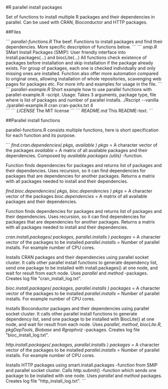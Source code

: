 #R parallel install packages

Set of functions to install multiple R packages and their dependencies in parallel. Can be used with CRAN, Bioconductor and HTTP packages. 


##Files

´´´
*parallel-functions.R*
The beef. Functions to install packages and find their dependencies. More specific description of functions below.
´´´
´´´
*smip.R*
SMart Install Packages (SMIP): User friendly interface into install.packages(...) and biocLite(...)
All functions check existence of packages before installation and skip installation if the package already exists. For group of packages, each one is checked individually and only missing ones are installed.
Function also offer more automation compared to original ones, allowing installation of whole repositories, scavenging web pages for packages etc.
For more info and examples for usage in the file.
´´´
´´´
*parallel-example.R* 
Short example how to use parallel functions with parallel-example.R -script. 
Usage: Takes 3 arguments, package type, file where is list of packages and number of parallel installs.
./Rscript --vanilla ./parallel-example.R cran cran-packs.txt 4  
´´´
´´´
*LICENSE*
The MIT license
´´´
´´´
*README.md*
This README-text.
´´´

##Parallel install functions

parallel-functions.R consists multiple functions, here is short specification for each function and its purpose. 

´´´
*find.cran.dependencies( pkgs, available )*
*pkgs* = A character vector of the packages 
*available* = A matrix of all available packages and their dependencies. Composed by *available.packages {utils}* -function.

Function finds dependencies for packages and returns list of packages and their dependencies. Uses recursion, so it can find dependencies for packages that are dependencies for another packages. Returns a matrix with all packages needed to install and their dependencies.


*find.bioc.dependencies( pkgs, bioc.dependencies )*
*pkgs* = A character vector of the packages 
*bioc.dependencies* = A matrix of all available packages and their dependencies. 

Function finds dependencies for packages and returns list of packages and their dependencies. Uses recursion, so it can find dependencies for packages that are dependencies for another packages. Returns a matrix with all packages needed to install and their dependencies.


*cran.install.packages( packages, parallel.installs )*
*packages* = A character vector of the packages to be installed
*parallel.installs* = Number of parallel installs. For example number of CPU cores. 

Installs CRAN packages and their dependencies using parallel socket cluster. It calls other parallel install functions to generate dependency list, send one package to be installed with install.packages() at one node, and wait for result from each node. Uses *parallel* and *method* -packages. Creates log file "cran_install_log.txt".


*bioc.install.packages( packages, parallel.installs )*
*packages* = A character vector of the packages to be installed
*parallel.installs* = Number of parallel installs. For example number of CPU cores. 

Installs Bioconductor packages and their dependencies using parallel socket cluster. It calls other parallel install functions to generate dependency list, send one package to be installed with BiocLite() at one node, and wait for result from each node. Uses *parallel*, *method*, *biocLite.R*, *pkgDepTools*, *Biobase* and *Rgraphviz* -packages. Creates log file "bioc_install_log.txt".


*http.install.packages( packages, parallel.installs )*
*packages* = A character vector of the packages to be installed
*parallel.installs* = Number of parallel installs. For example number of CPU cores. 

Installs HTTP packages using smart.install.packages -function from SMIP and parallel socket cluster. Calls http.submit() -function which sends one package to be installed with one node. Uses *parallel* and *method* packages. Creates log file "http_install_log.txt".
´´´